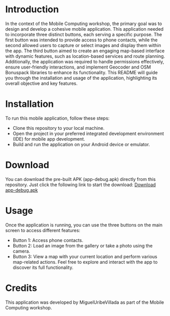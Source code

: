 # Introduction
In the context of the Mobile Computing workshop, the primary goal was to design and develop a cohesive mobile application. This application needed to incorporate three distinct buttons, each serving a specific purpose. The first button was intended to provide access to phone contacts, while the second allowed users to capture or select images and display them within the app. The third button aimed to create an engaging map-based interface with dynamic features, such as location-based services and route planning. Additionally, the application was required to handle permissions effectively, ensure user-friendly interactions, and implement Geocoder and OSM Bonuspack libraries to enhance its functionality. This README will guide you through the installation and usage of the application, highlighting its overall objective and key features.

# Installation
To run this mobile application, follow these steps:
- Clone this repository to your local machine.
- Open the project in your preferred integrated development environment (IDE) for mobile app development.
- Build and run the application on your Android device or emulator.

# Download
You can download the pre-built APK (app-debug.apk) directly from this repository. Just click the following link to start the download:
[Download app-debug.apk](app-debug.apk)

# Usage
Once the application is running, you can use the three buttons on the main screen to access different features:
- Button 1: Access phone contacts.
- Button 2: Load an image from the gallery or take a photo using the camera.
- Button 3: View a map with your current location and perform various map-related actions.
Feel free to explore and interact with the app to discover its full functionality.

# Credits
This application was developed by MiguelUribeVillada as part of the Mobile Computing workshop.
